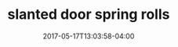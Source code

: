---
date: 2017-05-17T13:03:58-04:00
categories:
  - lunch
type: rolls
title: slanted door spring rolls
description: gulf shrimp, pork, mint, shallot mayonnaise, peanut sauce
price: 14
---